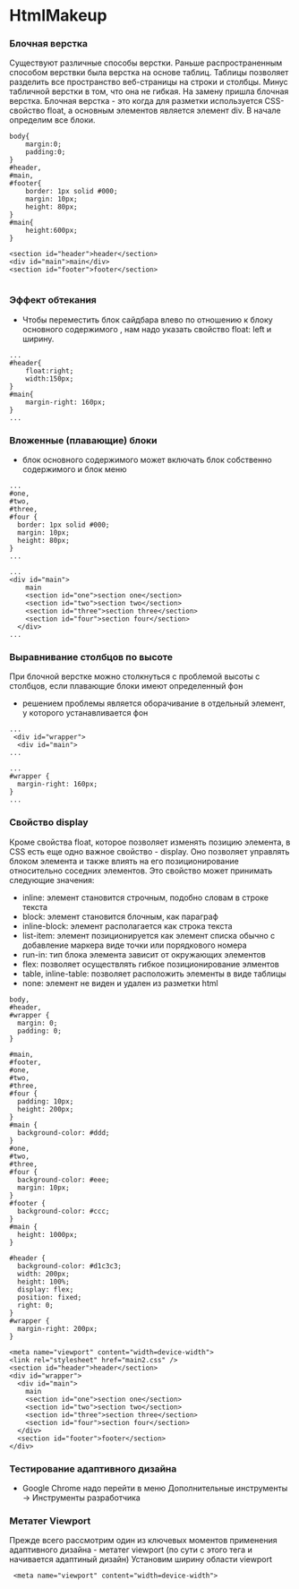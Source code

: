 # HtmlMakeup

### Блочная верстка
Существуют различные способы верстки. 
Раньше распространенным способом верствки была верстка на основе таблиц. 
Таблицы позволяет разделить вcе пространство веб-страницы на строки и столбцы.
Минус табличной верстки в том, что она не гибкая.
На замену пришла блочная верстка.
Блочная верстка - это когда для разметки используется CSS-свойство float, а основным элементов является элемент div.
В начале определим все блоки. 
```
body{
    margin:0;
    padding:0;
}
#header,
#main,
#footer{
    border: 1px solid #000;
    margin: 10px;
    height: 80px;
}
#main{
    height:600px;
}

```
```
<section id="header">header</section>
<div id="main">main</div>
<section id="footer">footer</section>


```  
 ### Эффект обтекания
 - Чтобы переместить блок сайдбара влево по отношению к блоку основного содержимого , нам надо указать свойство float: left и ширину.

```
...
#header{
    float:right;
    width:150px;
}
#main{
    margin-right: 160px;
}
...
```
  
 
### Вложенные (плавающие) блоки
- блок основного содержимого может включать блок собственно содержимого и блок меню
```
...
#one,
#two,
#three,
#four {
  border: 1px solid #000;
  margin: 10px;
  height: 80px;
}
...
```
```
...
<div id="main">
    main
    <section id="one">section one</section>
    <section id="two">section two</section>
    <section id="three">section three</section>
    <section id="four">section four</section>
  </div>
...
```
   
### Выравнивание столбцов по высоте
При блочной верстке можно столкнуться с проблемой высоты с столбцов, если плавающие блоки имеют определенный фон
-  решением проблемы является оборачивание в отдельный элемент, у которого устанавливается фон
```
...
 <div id="wrapper">
  <div id="main">
...
```
```
...
#wrapper {
  margin-right: 160px;
}
...

```
### Свойство display
Кроме свойства float, которое позволяет изменять позицию элемента, в CSS есть еще одно важное свойство - display. Оно позволяет управлять блоком элемента и также влиять на его позиционирование относительно соседних элементов.
Это свойство может принимать следующие значения:
 - inline: элемент становится строчным, подобно словам в строке текста
- block: элемент становится блочным, как параграф
- inline-block: элемент располагается как строка текста
- list-item: элемент позиционируется как элемент списка обычно с добавление маркера виде точки или порядкового номера
- run-in: тип блока элемента зависит от окружающих элементов
- flex: позволяет осуществлять гибкое позиционирование элментов
- table, inline-table: позволяет расположить элементы в виде таблицы
- none: элемент не виден и удален из разметки html
```
body,
#header,
#wrapper {
  margin: 0;
  padding: 0;
}

#main,
#footer,
#one,
#two,
#three,
#four {
  padding: 10px;
  height: 200px;
}
#main {
  background-color: #ddd;
}
#one,
#two,
#three,
#four {
  background-color: #eee;
  margin: 10px;
}
#footer {
  background-color: #ccc;
}
#main {
  height: 1000px;
}

#header {
  background-color: #d1c3c3;
  width: 200px;
  height: 100%;
  display: flex;
  position: fixed;
  right: 0;
}
#wrapper {
  margin-right: 200px;
}

```
```
<meta name="viewport" content="width=device-width">
<link rel="stylesheet" href="main2.css" />
<section id="header">header</section>
<div id="wrapper">
  <div id="main">
    main
    <section id="one">section one</section>
    <section id="two">section two</section>
    <section id="three">section three</section>
    <section id="four">section four</section>
  </div>
  <section id="footer">footer</section>
</div>

```
### Тестирование адаптивного дизайна
   - Google Chrome надо перейти в меню Дополнительные инструменты -> Инструменты разработчика

### Метатег Viewport
Прежде всего рассмотрим один из ключевых моментов применения адаптивного дизайна - метатег viewport (по сути с этого тега и начивается адаптиный дизайн)
Установим ширину области viewport
```
 <meta name="viewport" content="width=device-width">
```

